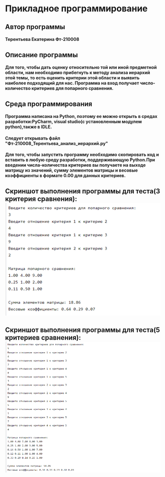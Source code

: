 # Прикладное программирование
<h2 => Автор программы </a> 
<h4 => Терентьева Екатерина Фт-210008 </a> 
<h2 => Описание программы </a> 
<h4 align=>Для того, чтобы дать оценку относительно той или иной предметной области, нам необходимо прибегнуть к методу анализа иерархий этой темы, то есть оценить критерии этой области и выявить наиболее подходящий для нас. Программа на вход получает число-количество критериев для попарного сравнения. </h3>
<h2 => Среда программирования </a> 
<h4 align=>Программа написана на Python, поэтому ее можно открыть в средах разработки:PyCharm, visual studiо(с установленным модулем python),также в IDLE. </h3>
<h4 align=>Следует открывать файл "Фт-210008_Терентьева_анализ_иерархий.py" </h3>
<h4 align=>Для того, чтобы запустить программу необходимо скопировать код и вставить в любую среду разработки, поддерживающую Python.При введении числа-количества критериев вы получаете на выходе матрицу из значений, сумму элементов матрицы и весовые коэффициенты в формате 0.00 для данных критериев. </h3>
<h2 => Скриншот выполнения программы для теста(3 критерия сравнения): </a> 
<img src="https://github.com/Katerina001Tr/laba-6-Hierarchy-Analysis-Method/blob/main/screenshots/%D0%A1%D0%BD%D0%B8%D0%BC%D0%BE%D0%BA%20%D1%8D%D0%BA%D1%80%D0%B0%D0%BD%D0%B0%20(1005).png" alt="">
<h2 => Скриншот выполнения программы для теста(5 критериев сравнения): </a> 
<img src="https://github.com/Katerina001Tr/laba-6-Hierarchy-Analysis-Method/blob/main/screenshots/%D0%A1%D0%BD%D0%B8%D0%BC%D0%BE%D0%BA%20%D1%8D%D0%BA%D1%80%D0%B0%D0%BD%D0%B0%20(1006).png" alt="">

